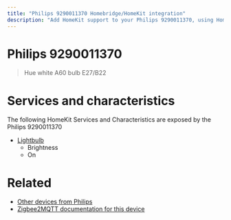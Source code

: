 ```yaml
---
title: "Philips 9290011370 Homebridge/HomeKit integration"
description: "Add HomeKit support to your Philips 9290011370, using Homebridge, Zigbee2MQTT and homebridge-z2m."
---
```

<!---
This file has been GENERATED using src/docgen/docgen.ts
DO NOT EDIT THIS FILE MANUALLY!
-->
# Philips 9290011370
> Hue white A60 bulb E27/B22


# Services and characteristics
The following HomeKit Services and Characteristics are exposed by
the Philips 9290011370

* [Lightbulb](../../light.md)
  * Brightness
  * On


# Related
* [Other devices from Philips](../index.md#philips)
* [Zigbee2MQTT documentation for this device](https://www.zigbee2mqtt.io/devices/9290011370.html)